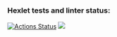### Hexlet tests and linter status:
[![Actions Status](https://github.com/Maksim-Inozemtsev/frontend-project-44/workflows/hexlet-check/badge.svg)](https://github.com/Maksim-Inozemtsev/frontend-project-44/actions)
<a href="https://codeclimate.com/github/Maksim-Inozemtsev/frontend-project-44/maintainability"><img src="https://api.codeclimate.com/v1/badges/198b7428bd910c0f67fb/maintainability" /></a>

